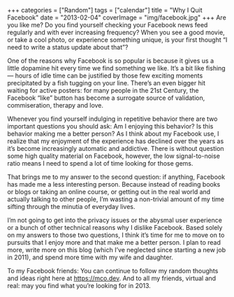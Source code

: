 +++
categories = ["Random"]
tags = ["calendar"]
title = "Why I Quit Facebook"
date = "2013-02-04"
coverImage = "img/facebook.jpg"
+++
Are you like me? Do you find yourself checking your Facebook news feed regularly and with ever increasing frequency? When you see a good movie, or take a cool photo, or experience something unique, is your first thought “I need to write a status update about that”?
<!--more-->
One of the reasons why Facebook is so popular is because it gives us a little dopamine hit every time we find something we like. It’s a bit like fishing — hours of idle time can be justified by those few exciting moments precipitated by a fish tugging on your line. There’s an even bigger hit waiting for active posters: for many people in the 21st Century, the Facebook “like” button has become a surrogate source of validation, commiseration, therapy and love.

Whenever you find yourself indulging in repetitive behavior there are two important questions you should ask:
Am I enjoying this behavior?
Is this behavior making me a better person?
As I think about my Facebook use, I realize that my enjoyment of the experience has declined over the years as it’s become increasingly automatic and addictive. There is without question some high quality material on Facebook, however, the low signal-to-noise ratio means I need to spend a lot of time looking for those gems. 

That brings me to my answer to the second question: if anything, Facebook has made me a less interesting person. Because instead of reading books or blogs or taking an online course, or getting out in the real world and actually talking to other people, I’m wasting a non-trivial amount of my time sifting through the minutia of everyday lives.

I’m  not going to get into the privacy issues or the abysmal user experience or a bunch of other technical reasons why I dislike Facebook. Based solely on my answers to those two questions, I think it’s time for me to move on to pursuits that I enjoy more and that make me a better person. I plan to read more, write more on this blog (which I’ve neglected since starting a new job in 2011), and spend more time with my wife and daughter.

To my Facebook friends: You can continue to follow my random thoughts and ideas right here at https://mco.dev. And to all my friends, virtual and real:  may you find what you’re looking for in 2013.
